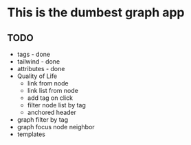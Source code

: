 # This is the dumbest graph app

## TODO

- tags - done
- tailwind - done
- attributes - done
- Quality of Life
  - link from node
  - link list from node
  - add tag on click
  - filter node list by tag
  - anchored header
- graph filter by tag
- graph focus node neighbor
- templates
